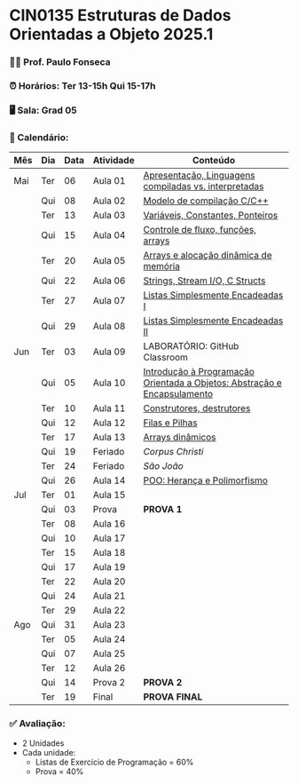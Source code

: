 # CIN0135 Estruturas de Dados Orientadas a Objeto 2025.1

### 👨‍🏫 Prof. Paulo Fonseca

### ⏰ Horários: Ter 13-15h Qui 15-17h

### 🖥️ Sala: Grad 05

### 📆 Calendário:

| Mês   | Dia  | Data | Atividade | Conteúdo                                                |
|-------|------|------|-----------|---------------------------------------------------------|
| Mai   | Ter  | 06   | Aula 01   | [Apresentação, Linguagens compiladas vs. interpretadas](aulas/aula01/aula01.md)   |
|       | Qui  | 08   | Aula 02   |  [Modelo de compilação C/C++](./aulas/aula02/aula02.md)                                                       |
|       | Ter  | 13   | Aula 03   | [Variáveis, Constantes, Ponteiros](./aulas/aula03/aula03.md)                                                        |
|       | Qui  | 15   | Aula 04   | [Controle de fluxo, funções, arrays](./aulas/aula04/aula04.md)                                                        |
|       | Ter  | 20   | Aula 05   | [Arrays e alocação dinâmica de memória](./aulas/aula05/aula05.md)                                                        |
|       | Qui  | 22   | Aula 06   | [Strings, Stream I/O, C Structs](./aulas/aula06/aula06.md)                                                        |
|       | Ter  | 27   | Aula 07   | [Listas Simplesmente Encadeadas I](./aulas/aula07/aula07.md)                                                        |
|       | Qui  | 29   | Aula 08   | [Listas Simplesmente Encadeadas II](./aulas/aula07/aula08.md)                                                       |
| Jun   | Ter  | 03   | Aula 09   | LABORATÓRIO: GitHub Classroom                      |
|       | Qui  | 05   | Aula 10   | [Introdução à Programação Orientada a Objetos: Abstração e Encapsulamento](./aulas/aula10/aula10.md)                 |
|       | Ter  | 10   | Aula 11   | [Construtores, destrutores](./aulas/aula11/aula11.md)   |
|       | Qui  | 12   | Aula 12   | [Filas e Pilhas](./aulas/aula12/aula12.md)              |
|       | Ter  | 17   | Aula 13   | [Arrays dinâmicos](./aulas/aula13/aula13.md)            |
|       | Qui  | 19   | Feriado   | *Corpus Christi*                                        |
|       | Ter  | 24   | Feriado   | *São João*                                              |
|       | Qui  | 26   | Aula 14   | [POO: Herança e Polimorfismo](./aulas/aula14/aula14.md) |
| Jul   | Ter  | 01   | Aula 15   |                                                         |
|       | Qui  | 03   | Prova     | **PROVA 1**                                             |
|       | Ter  | 08   | Aula 16   |                                                         |
|       | Qui  | 10   | Aula 17   |                                                         |
|       | Ter  | 15   | Aula 18   |                                                         |
|       | Qui  | 17   | Aula 19   |                                                         |
|       | Ter  | 22   | Aula 20   |                                                         |
|       | Qui  | 24   | Aula 21   |                                                         |
|       | Ter  | 29   | Aula 22   |                                                         |
| Ago   | Qui  | 31   | Aula 23   |                                                         |
|       | Ter  | 05   | Aula 24   |                                                         |
|       | Qui  | 07   | Aula 25   |                                                         |
|       | Ter  | 12   | Aula 26   |                                                         |
|       | Qui  | 14   | Prova 2   | **PROVA 2**                                             |
|       | Ter  | 19   | Final     | **PROVA FINAL**                                         |

### ✅ Avaliação:

- 2 Unidades
- Cada unidade:
	- Listas de Exercício de Programação = 60%
	- Prova = 40%